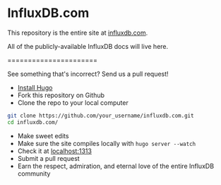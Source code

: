 # InfluxDB.com 

This repository is the entire site at [influxdb.com](http://influxdb.com).

All of the publicly-available InfluxDB docs will live here.

======================

See something that's incorrect? Send us a pull request!

* [Install Hugo](http://gohugo.io/overview/installing/)
* Fork this repository on Github
* Clone the repo to your local computer
```bash
git clone https://github.com/your_username/influxdb.com.git
cd influxdb.com/
```
* Make sweet edits
* Make sure the site compiles locally with `hugo server --watch`
* Check it at [localhost:1313](http://localhost:1313/)
* Submit a pull request
* Earn the respect, admiration, and eternal love of the entire InfluxDB community
